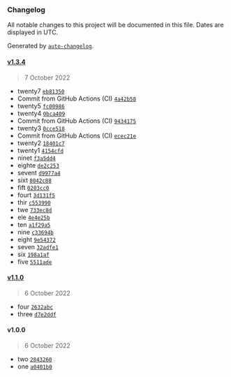 ### Changelog

All notable changes to this project will be documented in this file. Dates are displayed in UTC.

Generated by [`auto-changelog`](https://github.com/CookPete/auto-changelog).

#### [v1.3.4](https://github.com/freddyz01/changelog/compare/v1.1.0...v1.3.4)

> 7 October 2022

- twenty7 [`eb81350`](https://github.com/freddyz01/changelog/commit/eb81350b27ef6fe1e60b092c355f90564b0e47aa)
- Commit from GitHub Actions (CI) [`4a42b58`](https://github.com/freddyz01/changelog/commit/4a42b58edf46d2187947a5862127066547de4540)
- twenty5 [`fc00986`](https://github.com/freddyz01/changelog/commit/fc00986b0a5622ba6bb98c3f9cdcb4b74ce84f9a)
- twenty4 [`0bca409`](https://github.com/freddyz01/changelog/commit/0bca409a1e05a11782b2dcba2b6e514bbd8d3e19)
- Commit from GitHub Actions (CI) [`9434175`](https://github.com/freddyz01/changelog/commit/94341758ceb5a0bf9ed82dd9f7ef5a2699440889)
- twenty3 [`0cce518`](https://github.com/freddyz01/changelog/commit/0cce518836eaa5a5f40d21083e3bbc6792e8b088)
- Commit from GitHub Actions (CI) [`ecec21e`](https://github.com/freddyz01/changelog/commit/ecec21e605b606915f79489b26f87917f392933a)
- twenty2 [`18401c7`](https://github.com/freddyz01/changelog/commit/18401c7dbd0b2248539a8300132a12321f4bc596)
- twenty1 [`4154cfd`](https://github.com/freddyz01/changelog/commit/4154cfd9803dfc448eea5e3bfa1d9cfc911c06b9)
- ninet [`f3a5dd4`](https://github.com/freddyz01/changelog/commit/f3a5dd47ee87f660c64c9bc31fea1826c425a394)
- eighte [`de2c253`](https://github.com/freddyz01/changelog/commit/de2c253baa26b4b6359ddfc8b9ac82bb5a63b877)
- sevent [`d9977a4`](https://github.com/freddyz01/changelog/commit/d9977a417193a1b91db730e228d340edd977da2f)
- sixt [`8042c88`](https://github.com/freddyz01/changelog/commit/8042c881e3d681617d000ae3e06faf41828b88c1)
- fift [`0203cc0`](https://github.com/freddyz01/changelog/commit/0203cc0c736e146c4cd236c1ff45ea7950b5ac0d)
- fourt [`3d131f5`](https://github.com/freddyz01/changelog/commit/3d131f543ed3964198e40b12911c558fe36b1f1c)
- thir [`c553990`](https://github.com/freddyz01/changelog/commit/c55399060f76fa6bbf41b7e0ca7ffda14125348b)
- twe [`733ec8d`](https://github.com/freddyz01/changelog/commit/733ec8d3b8a19917a4b8bf4af8b3b10bc628d2db)
- ele [`4e4e25b`](https://github.com/freddyz01/changelog/commit/4e4e25bfe848ac2f9c8b01bd114a8d5052535e17)
- ten [`a1f29a5`](https://github.com/freddyz01/changelog/commit/a1f29a538670b81a4d8640b04dde6b05ce3515b9)
- nine [`c33694b`](https://github.com/freddyz01/changelog/commit/c33694bc335b7888b45b13434a64399d7bf746f4)
- eight [`9e54372`](https://github.com/freddyz01/changelog/commit/9e543728c7a4847d8a2fefadb70f5eb7a47c2c50)
- seven [`32adfe1`](https://github.com/freddyz01/changelog/commit/32adfe1882ea82b8af3d25b34cae46b7e5d8c82a)
- six [`198a1af`](https://github.com/freddyz01/changelog/commit/198a1afef3f4284323df6dd0e476826ac89d4add)
- five [`5511ade`](https://github.com/freddyz01/changelog/commit/5511ade620b6dec44b0dfc561e2b4662d56d3b18)

#### [v1.1.0](https://github.com/freddyz01/changelog/compare/v1.0.0...v1.1.0)

> 6 October 2022

- four [`2632abc`](https://github.com/freddyz01/changelog/commit/2632abcb09f26ec6c0abb11577c12ce975835638)
- three [`d7e2ddf`](https://github.com/freddyz01/changelog/commit/d7e2ddfd306485451e35ae07d82eed3f68ff0f8e)

#### v1.0.0

> 6 October 2022

- two [`2843260`](https://github.com/freddyz01/changelog/commit/2843260dccdb32409f4c2bd73f8a8fd191326ec2)
- one [`a0401b0`](https://github.com/freddyz01/changelog/commit/a0401b02feceba2aa56614a9db982ed50a93c322)
